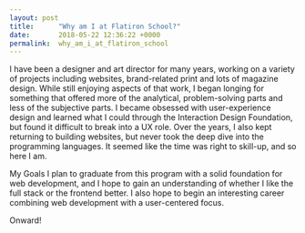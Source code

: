 ```yaml
---
layout: post
title:      "Why am I at Flatiron School?"
date:       2018-05-22 12:36:22 +0000
permalink:  why_am_i_at_flatiron_school
---
```


I have been a designer and art director for many years, working on a variety of projects including websites, brand-related print and lots of magazine design. While still enjoying aspects of that work, I began longing for something that offered more of the analytical, problem-solving parts and less of the subjective parts. I became obsessed with user-experience design and learned what I could through the Interaction Design Foundation, but found it difficult to break into a UX role. Over the years, I also kept returning to building websites, but never took the deep dive into the programming languages. It seemed like the time was right to skill-up, and so here I am.

My Goals
I plan to graduate from this program with a solid foundation for web development, and I hope to gain an understanding of whether I like the full stack or the frontend better. I also hope to begin an interesting career combining web development with a user-centered focus.

Onward!


